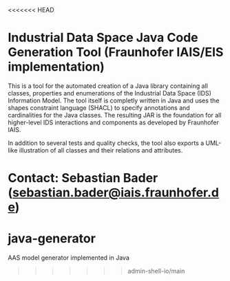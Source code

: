 <<<<<<< HEAD
# Industrial Data Space Java Code Generation Tool (Fraunhofer IAIS/EIS implementation)

This is a tool for the automated creation of a Java library containing all classes, properties and enumerations of the Industrial Data Space (IDS) Information Model. The tool itself is completly written in Java and uses the shapes constraint language (SHACL) to specify annotations and cardinalities for the Java classes. The resulting JAR is the foundation for all higher-level IDS interactions and components as developed by Fraunhofer IAIS.

In addition to several tests and quality checks, the tool also exports a UML-like illustration of all classes and their relations and attributes.

Contact: Sebastian Bader (sebastian.bader@iais.fraunhofer.de)
=======
# java-generator
AAS model generator implemented in Java
>>>>>>> admin-shell-io/main
